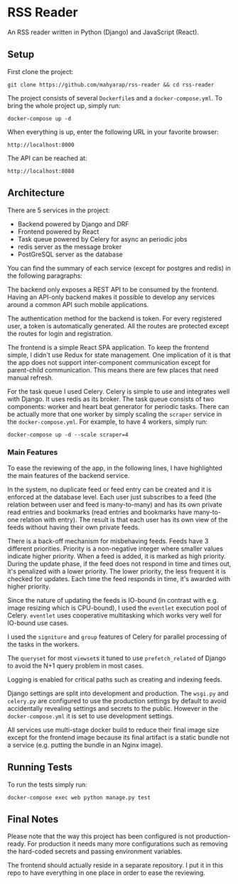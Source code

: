 # RSS Reader
An RSS reader written in Python (Django) and JavaScript (React).

## Setup
First clone the project:
```
git clone https://github.com/mahyarap/rss-reader && cd rss-reader
```

The project consists of several `Dockerfile`s and a `docker-compose.yml`.
To bring the whole project up, simply run:
```
docker-compose up -d
```

When everything is up, enter the following URL in your favorite browser:
```
http://localhost:8000
```

The API can be reached at:
```
http://localhost:8080
```

## Architecture
There are 5 services in the project:

* Backend powered by Django and DRF
* Frontend powered by React
* Task queue powered by Celery for async an periodic jobs
* redis server as the message broker
* PostGreSQL server as the database

You can find the summary of each service (except for postgres and redis) in the
following paragraphs:

The backend only exposes a REST API to be consumed by the frontend. Having an
API-only backend makes it possible to develop any services around a common API
such mobile applications.

The authentication method for the backend is token. For every registered user,
a token is automatically generated. All the routes are protected except the
routes for login and registration.

The frontend is a simple React SPA application. To keep the frontend simple, I
didn't use Redux for state management. One implication of it is that the app
does not support inter-component communication except for parent-child
communication. This means there are few places that need manual refresh.

For the task queue I used Celery. Celery is simple to use and integrates well
with Django. It uses redis as its broker.
The task queue consists of two components: worker and heart beat generator for
periodic tasks. There can be actually more that one worker by simply scaling
the `scraper` service in the `docker-compose.yml`.
For example, to have 4 workers, simply run:
```
docker-compose up -d --scale scraper=4
```

### Main Features
To ease the reviewing of the app, in the following lines, I have highlighted
the main features of the backend service.

In the system, no duplicate feed or feed entry can be created and it is
enforced at the database level. Each user just subscribes to a feed (the
relation between user and feed is many-to-many) and has its own private read
entries and bookmarks (read entries and bookmarks have many-to-one relation
with entry). The result is that each user has its own view of the feeds without
having their own private feeds.

There is a back-off mechanism for misbehaving feeds. Feeds have 3 different
priorities. Priority is a non-negative integer where smaller values indicate
higher priority. When a feed is added, it is marked as high priority. During
the update phase, if the feed does not respond in time and times out, it's
penalized with a lower priority. The lower priority, the less frequent it is
checked for updates. Each time the feed responds in time, it's awarded with
higher priority.

Since the nature of updating the feeds is IO-bound (in contrast with e.g.
image resizing which is CPU-bound), I used the `eventlet` execution pool of
Celery. `eventlet` uses cooperative multitasking which works very well for
IO-bound use cases.

I used the `signiture` and `group` features of Celery for parallel processing
of the tasks in the workers. 

The `queryset` for most `viewset`s it tuned to use `prefetch_related` of Django
to avoid the N+1 query problem in most cases.

Logging is enabled for critical paths such as creating and indexing feeds.

Django settings are split into development and production. The `wsgi.py` and
`celery.py` are configured to use the production settings by default to avoid
accidentally revealing settings and secrets to the public. However in the
`docker-compose.yml` it is set to use development settings.

All services use multi-stage docker build to reduce their final image size
except for the frontend image because its final artifact is a static bundle not
a service (e.g. putting the bundle in an Nginx image).

## Running Tests
To run the tests simply run:
```
docker-compose exec web python manage.py test
```

## Final Notes
Please note that the way this project has been configured is not
production-ready. For production it needs many more configurations such as
removing the hard-coded secrets and passing environment variables.

The frontend should actually reside in a separate repository. I put it in this
repo to have everything in one place in order to ease the reviewing.

